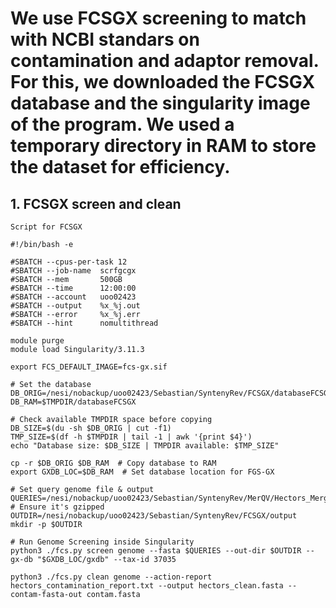 # We use FCSGX screening to match with NCBI standars on contamination and adaptor removal. For this, we downloaded the FCSGX database and the singularity image of the program. We used a temporary directory in RAM to store the dataset for efficiency.

## 1. FCSGX screen and clean
`Script for FCSGX`
```
#!/bin/bash -e

#SBATCH --cpus-per-task 12
#SBATCH --job-name	scrfgcgx
#SBATCH --mem		500GB
#SBATCH --time		12:00:00
#SBATCH --account	uoo02423
#SBATCH --output	%x_%j.out
#SBATCH --error		%x_%j.err
#SBATCH --hint		nomultithread

module purge
module load Singularity/3.11.3

export FCS_DEFAULT_IMAGE=fcs-gx.sif

# Set the database
DB_ORIG=/nesi/nobackup/uoo02423/Sebastian/SyntenyRev/FCSGX/databaseFCSGX
DB_RAM=$TMPDIR/databaseFCSGX

# Check available TMPDIR space before copying
DB_SIZE=$(du -sh $DB_ORIG | cut -f1)
TMP_SIZE=$(df -h $TMPDIR | tail -1 | awk '{print $4}')
echo "Database size: $DB_SIZE | TMPDIR available: $TMP_SIZE"

cp -r $DB_ORIG $DB_RAM  # Copy database to RAM
export GXDB_LOC=$DB_RAM  # Set database location for FGS-GX

# Set query genome file & output
QUERIES=/nesi/nobackup/uoo02423/Sebastian/SyntenyRev/MerQV/Hectors_MergedAssembly.fasta.gz  # Ensure it's gzipped
OUTDIR=/nesi/nobackup/uoo02423/Sebastian/SyntenyRev/FCSGX/output
mkdir -p $OUTDIR

# Run Genome Screening inside Singularity
python3 ./fcs.py screen genome --fasta $QUERIES --out-dir $OUTDIR --gx-db "$GXDB_LOC/gxdb" --tax-id 37035

python3 ./fcs.py clean genome --action-report hectors_contamination_report.txt --output hectors_clean.fasta --contam-fasta-out contam.fasta
```
